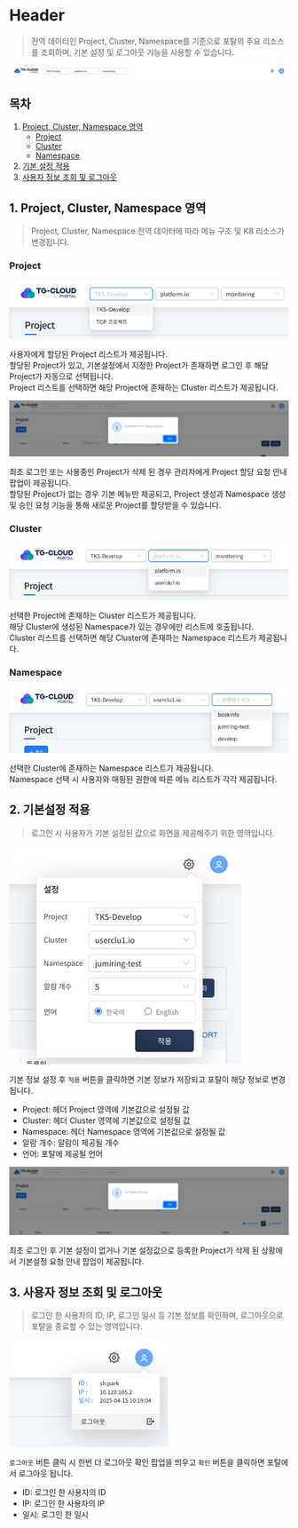 # Header

> 전역 데이터인 Project, Cluster, Namespace를 기준으로 포탈의 주요 리소스를 조회하며, 기본 설정 및 로그아웃 기능을 사용할 수 있습니다.

![](img/header_total.png)

## 목차

1. [Project, Cluster, Namespace 영역](#1-project-cluster-namespace-영역)
   - [Project](#project)
   - [Cluster](#cluster)
   - [Namespace](#namespace)
2. [기본 설정 적용](#2-기본설정-적용)
3. [사용자 정보 조회 및 로그아웃](#3-사용자-정보-조회-및-로그아웃)

## 1. Project, Cluster, Namespace 영역

> Project, Cluster, Namespace 전역 데이터에 따라 메뉴 구조 및 K8 리소스가 변경됩니다.

### Project

![](img/header_project.png)

사용자에게 할당된 Project 리스트가 제공됩니다.<br>
할당된 Project가 있고, 기본설정에서 지정한 Project가 존재하면 로그인 후 해당 Project가 자동으로 선택됩니다.<br>
Project 리스트를 선택하면 해당 Project에 존재하는 Cluster 리스트가 제공됩니다.

![](img/header_project_alert.png)

최초 로그인 또는 사용중인 Project가 삭제 된 경우 관리자에게 Project 할당 요청 안내 팝업이 제공됩니다.<br>
할당된 Project가 없는 경우 기본 메뉴만 제공되고, Project 생성과 Namespace 생성 및 승인 요청 기능을 통해 새로운 Project를 할당받을 수 있습니다.

### Cluster

![](img/header_cluster.png)

선택한 Project에 존재하는 Cluster 리스트가 제공됩니다.<br>
해당 Cluster에 생성된 Namespace가 있는 경우에만 리스트에 호출됩니다.<br>
Cluster 리스트를 선택하면 해당 Cluster에 존재하는 Namespace 리스트가 제공됩니다.

### Namespace

![](img/header_namespace.png)

선택한 Cluster에 존재하는 Namespace 리스트가 제공됩니다.<br>
Namespace 선택 시 사용자와 매핑된 권한에 따른 메뉴 리스트가 각각 제공됩니다.

## 2. 기본설정 적용

> 로그인 시 사용자가 기본 설정된 값으로 화면을 제공해주기 위한 영역입니다.

![](img/header_setting.png)

기본 정보 설정 후 `적용` 버튼을 클릭하면 기본 정보가 저장되고 포탈이 해당 정보로 변경됩니다.

- Project: 헤더 Project 영역에 기본값으로 설정될 값
- Cluster: 헤더 Cluster 영역에 기본값으로 설정될 값
- Namespace: 헤더 Namespace 영역에 기본값으로 설정될 값
- 알람 개수: 알람이 제공될 개수
- 언어: 포탈에 제공될 언어

![](img/header_setting_alert.png)

최초 로그인 후 기본 설정이 없거나 기본 설정값으로 등록한 Project가 삭제 된 상황에서 기본설정 요청 안내 팝업이 제공됩니다.

## 3. 사용자 정보 조회 및 로그아웃

> 로그인 한 사용자의 ID, IP, 로그인 일시 등 기본 정보를 확인하며, 로그아웃으로 포탈을 종료할 수 있는 영역입니다.

![](img/header_info.png)

`로그아웃` 버튼 클릭 시 한번 더 로그아웃 확인 팝업을 띄우고 `확인` 버튼을 클릭하면 포탈에서 로그아웃 됩니다.

- ID: 로그인 한 사용자의 ID
- IP: 로그인 한 사용자의 IP
- 일시: 로그인 한 일시
